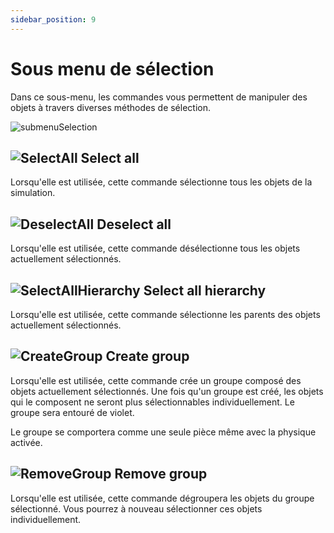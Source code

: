 ```yaml
---
sidebar_position: 9
---
```


# Sous menu de sélection

Dans ce sous-menu, les commandes vous permettent de manipuler des objets à travers diverses méthodes de sélection.

![submenuSelection](\img\manuel-vr-user\vrinterface\piemenu\selectionDefault.png)

## ![SelectAll](\img\manuel-vr-user\manip-pc\icons\selectAll.png) Select all

Lorsqu'elle est utilisée, cette commande sélectionne tous les objets de la simulation.

## ![DeselectAll](\img\manuel-vr-user\manip-pc\icons\deselectAll.png) Deselect all

Lorsqu'elle est utilisée, cette commande désélectionne tous les objets actuellement sélectionnés.

## ![SelectAllHierarchy](\img\manuel-vr-user\manip-pc\icons\selectParent.png) Select all hierarchy

Lorsqu'elle est utilisée, cette commande sélectionne les parents des objets actuellement sélectionnés.

## ![CreateGroup](\img\manuel-vr-user\manip-pc\icons\createGroup.png) Create group

Lorsqu'elle est utilisée, cette commande crée un groupe composé des objets actuellement sélectionnés. Une fois qu'un groupe est créé, les objets qui le composent ne seront plus sélectionnables individuellement. Le groupe sera entouré de violet.

Le groupe se comportera comme une seule pièce même avec la physique activée.

## ![RemoveGroup](\img\manuel-vr-user\manip-pc\icons\removeGroup.png) Remove group

Lorsqu'elle est utilisée, cette commande dégroupera les objets du groupe sélectionné. Vous pourrez à nouveau sélectionner ces objets individuellement.
